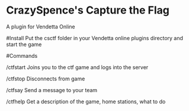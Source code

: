 # CrazySpence's Capture the Flag

A plugin for Vendetta Online

#Install
Put the csctf folder in your Vendetta online plugins directory and start the game

#Commands

/ctfstart Joins you to the ctf game and logs into the server

/ctfstop  Disconnects from game

/ctfsay   Send a message to your team

/ctfhelp Get a description of the game, home stations, what to do

